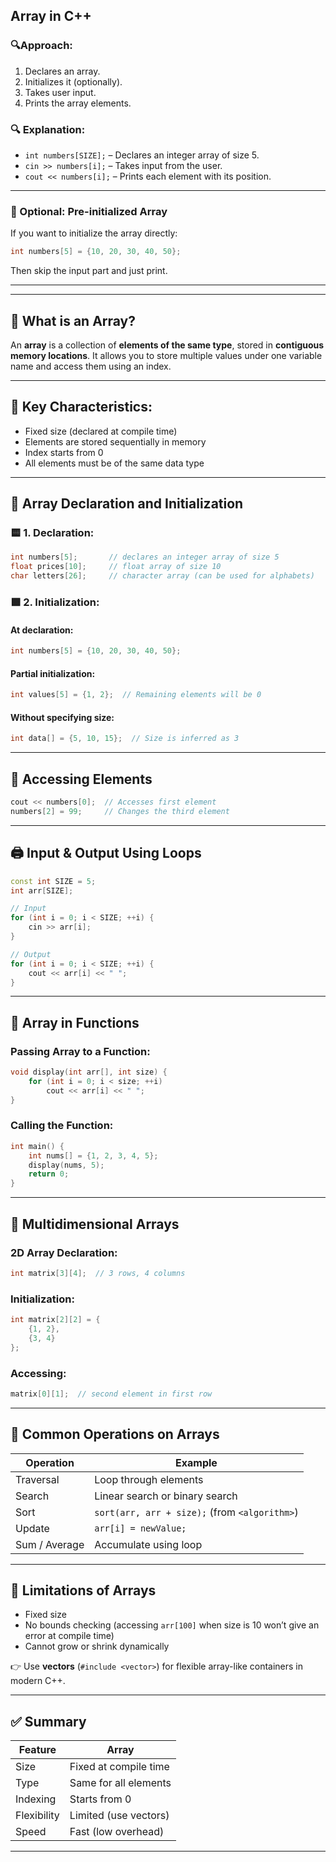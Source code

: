 ﻿## Array in C++


### 🔍Approach:

1. Declares an array.
2. Initializes it (optionally).
3. Takes user input.
4. Prints the array elements.




### 🔍 **Explanation:**

* `int numbers[SIZE];` – Declares an integer array of size 5.
* `cin >> numbers[i];` – Takes input from the user.
* `cout << numbers[i];` – Prints each element with its position.

---

### 📝 Optional: Pre-initialized Array

If you want to initialize the array directly:

```cpp
int numbers[5] = {10, 20, 30, 40, 50};
```

Then skip the input part and just print.

---




---



## 🔢 What is an Array?

An **array** is a collection of **elements of the same type**, stored in **contiguous memory locations**. It allows you to store multiple values under one variable name and access them using an index.

---

## 📌 Key Characteristics:

* Fixed size (declared at compile time)
* Elements are stored sequentially in memory
* Index starts from 0
* All elements must be of the same data type

---

## 🧱 Array Declaration and Initialization

### 🟨 1. Declaration:

```cpp
int numbers[5];       // declares an integer array of size 5
float prices[10];     // float array of size 10
char letters[26];     // character array (can be used for alphabets)
```

### 🟩 2. Initialization:

#### At declaration:

```cpp
int numbers[5] = {10, 20, 30, 40, 50};
```

#### Partial initialization:

```cpp
int values[5] = {1, 2};  // Remaining elements will be 0
```

#### Without specifying size:

```cpp
int data[] = {5, 10, 15};  // Size is inferred as 3
```

---

## 🧭 Accessing Elements

```cpp
cout << numbers[0];  // Accesses first element
numbers[2] = 99;     // Changes the third element
```

---

## 🖨️ Input & Output Using Loops

```cpp
const int SIZE = 5;
int arr[SIZE];

// Input
for (int i = 0; i < SIZE; ++i) {
    cin >> arr[i];
}

// Output
for (int i = 0; i < SIZE; ++i) {
    cout << arr[i] << " ";
}
```

---

## 🔁 Array in Functions

### Passing Array to a Function:

```cpp
void display(int arr[], int size) {
    for (int i = 0; i < size; ++i)
        cout << arr[i] << " ";
}
```

### Calling the Function:

```cpp
int main() {
    int nums[] = {1, 2, 3, 4, 5};
    display(nums, 5);
    return 0;
}
```

---

## 🧩 Multidimensional Arrays

### 2D Array Declaration:

```cpp
int matrix[3][4];  // 3 rows, 4 columns
```

### Initialization:

```cpp
int matrix[2][2] = {
    {1, 2},
    {3, 4}
};
```

### Accessing:

```cpp
matrix[0][1];  // second element in first row
```

---

## 🧰 Common Operations on Arrays

| Operation     | Example                                       |
| ------------- | --------------------------------------------- |
| Traversal     | Loop through elements                         |
| Search        | Linear search or binary search                |
| Sort          | `sort(arr, arr + size);` (from `<algorithm>`) |
| Update        | `arr[i] = newValue;`                          |
| Sum / Average | Accumulate using loop                         |

---

## 🧠 Limitations of Arrays

* Fixed size
* No bounds checking (accessing `arr[100]` when size is 10 won’t give an error at compile time)
* Cannot grow or shrink dynamically

👉 Use **vectors** (`#include <vector>`) for flexible array-like containers in modern C++.

---

## ✅ Summary

| Feature     | Array                 |
| ----------- | --------------------- |
| Size        | Fixed at compile time |
| Type        | Same for all elements |
| Indexing    | Starts from 0         |
| Flexibility | Limited (use vectors) |
| Speed       | Fast (low overhead)   |

---



